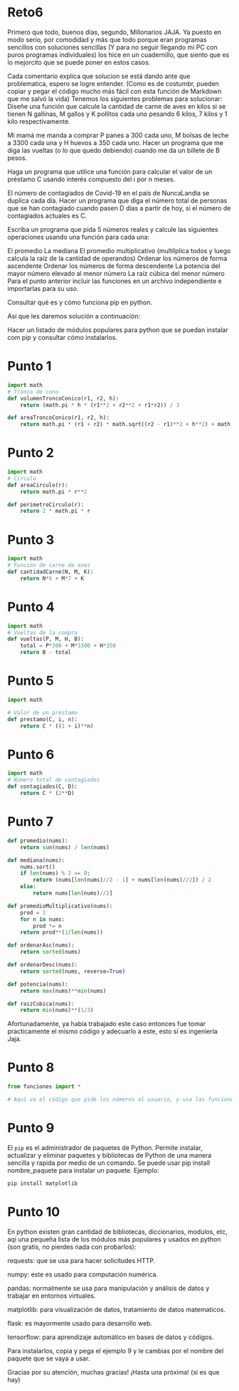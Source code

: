 # Reto6

Primero que todo, buenos días, segundo, Millonarios JAJA.
Ya puesto en modo serio, por comodidad y más que todo porque eran programas sencillos con soluciones sencillas (Y para no seguir llegando mi PC con puros programas individuales) los hice en un cuadernillo, que siento que es lo mejorcito que se puede poner en estos casos.

Cada comentario explica que solucion se está dando ante que problematica, espero se logre entender.
(Como es de costumbr, pueden copiar y pegar el código mucho más fácil con esta función de Markdown que me salvó la vida)
Tenemos los siguientes problemas para solucionar:
Diseñe una función que calcule la cantidad de carne de aves en kilos si se tienen N gallinas, M gallos y K pollitos cada uno pesando 6 kilos, 7 kilos y 1 kilo respectivamente.

Mi mamá me manda a comprar P panes a 300 cada uno, M bolsas de leche a 3300 cada una y H huevos a 350 cada uno. Hacer un programa que me diga las vueltas (o lo que quedo debiendo) cuando me da un billete de B pesos.

Haga un programa que utilice una función para calcular el valor de un préstamo C usando interés compuesto del i por n meses.

El número de contagiados de Covid-19 en el país de NuncaLandia se duplica cada día. Hacer un programa que diga el número total de personas que se han contagiado cuando pasen D días a partir de hoy, si el número de contagiados actuales es C.

Escriba un programa que pida 5 números reales y calcule las siguientes operaciones usando una función para cada una:

El promedio
La mediana
El promedio multiplicativo (multilplica todos y luego calcula la raíz de la cantidad de operandos)
Ordenar los números de forma ascendente
Ordenar los números de forma descendente
La potencia del mayor número elevado al menor número
La raíz cúbica del menor número
Para el punto anterior incluir las funciones en un archivo independiente e importarlas para su uso.

Consultar qué es y cómo funciona pip en python.

Así que les daremos solución a continuación:

Hacer un listado de módulos populares para python que se puedan instalar com pip y consultar cómo instalarlos.
# Punto 1
````python
import math
# Tronco de cono
def volumenTroncoConico(r1, r2, h):
    return (math.pi * h * (r1**2 + r2**2 + r1*r2)) / 3

def areaTroncoConico(r1, r2, h):
    return math.pi * (r1 + r2) * math.sqrt((r2 - r1)**2 + h**2) + math.pi*r1**2 + math.pi*r2^2

````
# Punto 2
```python
import math
# Círculo
def areaCirculo(r):
    return math.pi * r**2

def perimetroCirculo(r):
    return 2 * math.pi * r

````
# Punto 3
```python
import math
# Función de carne de aves
def cantidadCarne(N, M, K):
    return N*6 + M*7 + K
````
# Punto 4
```python
import math
# Vueltas de la compra
def vueltas(P, M, H, B):
    total = P*300 + M*3300 + H*350
    return B - total
````
# Punto 5
```python
import math

# Valor de un préstamo
def prestamo(C, i, n):
    return C * ((1 + i)**n)
````
# Punto 6
```python
import math
# Número total de contagiados
def contagiados(C, D):
    return C * (2**D)

````
# Punto 7
```python
def promedio(nums):
    return sum(nums) / len(nums)

def mediana(nums):
    nums.sort()
    if len(nums) % 2 == 0:
        return (nums[len(nums)//2 - 1] + nums[len(nums)//2]) / 2
    else:
        return nums[len(nums)//2]

def promedioMultiplicativo(nums):
    prod = 1
    for n in nums:
        prod *= n
    return prod**(1/len(nums))

def ordenarAsc(nums):
    return sorted(nums)

def ordenarDesc(nums):
    return sorted(nums, reverse=True)

def potencia(nums):
    return max(nums)**min(nums)

def raizCubica(nums):
    return min(nums)**(1/3)

````
Afortunadamente, ya había trabajado este caso entonces fue tomar practicamente el mismo código y adecuarlo a este, esto sí es ingeniería Jaja.

# Punto 8
```python
from funciones import *

# Aquí va el código que pide los números al usuario, y usa las funciones importadas.

````

# Punto 9
El `pip` es el administrador de paquetes de Python. Permite instalar, actualizar y eliminar paquetes y bibliotecas de Python de una manera sencilla y rapida por medio de un comando. Se puede usar pip install nombre_paquete para instalar un paquete.
Ejemplo:
```python
pip install matplotlib
````

# Punto 10

En python existen gran cantidad de bibliotecas, diccionarios, modulos, etc, aqí una pequeña lista de los módulos más populares y usados en python (son gratis, no pierdes nada con probarlos):

requests: que se usa para hacer solicitudes HTTP.

numpy: este es usado para computación numérica.

pandas: normalmente se usa para manipulación y análisis de datos y trabajar en entornos virtuales.

matplotlib: para visualización de datos, tratamiento de datos matematicos.

flask: es mayormente usado para desarrollo web.

tensorflow: para aprendizaje automático en bases de datos y códigos.


Para instalarlos, copia y pega el ejemplo 9 y le cambias por el nombre del paquete que se vaya a usar.


Gracias por su atención, muchas gracias!
¡Hasta una próxima! (si es que hay)
